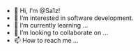 - 👋 Hi, I’m @Sa1z!
- 👀 I’m interested in software development.
- 🌱 I’m currently learning ...
- 💞️ I’m looking to collaborate on ...
- 📫 How to reach me ...

<!---
Sa1z/Sa1z is a ✨ special ✨ repository because its `README.md` (this file) appears on your GitHub profile.
You can click the Preview link to take a look at your changes.
--->
